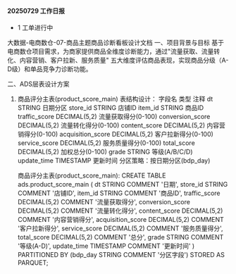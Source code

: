 #### 20250729 工作日报
* 1 工单进行中


大数据-电商数仓-07-商品主题商品诊断看板设计文档
一、项目背景与目标
基于电商数仓项目需求，为商家提供商品全维度诊断能力，通过"流量获取、流量转化、内容营销、客户拉新、服务质量"
五大维度评估商品表现，实现商品分级（A-D级）和单品竞争力诊断功能。

二、ADS层表设计方案

1. 商品评分主表(product_score_main)
   ‌表结构设计‌：
   字段名 类型 注释
   dt STRING 日期分区
   store_id STRING 店铺ID
   item_id STRING 商品ID
   traffic_score DECIMAL(5,2)    流量获取得分(0-100)
   conversion_score DECIMAL(5,2)    流量转化得分(0-100)
   content_score DECIMAL(5,2)    内容营销得分(0-100)
   acquisition_score DECIMAL(5,2)    客户拉新得分(0-100)
   service_score DECIMAL(5,2)    服务质量得分(0-100)
   total_score DECIMAL(5,2)    加权总分(0-100)
   grade STRING 等级(A/B/C/D)
   update_time TIMESTAMP 更新时间
   分区策略‌：按日期分区(bdp_day)

   商品评分主表(product_score_main):
   CREATE TABLE ads.product_score_main (
   dt STRING COMMENT '日期',
   store_id STRING COMMENT '店铺ID',
   item_id STRING COMMENT '商品ID',
   traffic_score DECIMAL(5,2) COMMENT '流量获取得分',
   conversion_score DECIMAL(5,2) COMMENT '流量转化得分',
   content_score DECIMAL(5,2) COMMENT '内容营销得分',
   acquisition_score DECIMAL(5,2) COMMENT '客户拉新得分',
   service_score DECIMAL(5,2) COMMENT '服务质量得分',
   total_score DECIMAL(5,2) COMMENT '总分',
   grade STRING COMMENT '等级(A-D)',
   update_time TIMESTAMP COMMENT '更新时间'
   )
   PARTITIONED BY (bdp_day STRING COMMENT '分区字段')
   STORED AS PARQUET;




